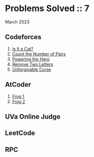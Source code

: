 # Problems Solved :: 7
March 2023

Codeforces
-----------------
1. [Is It a Cat?](https://codeforces.com/contest/1800/problem/A)
1. [Count the Number of Pairs](https://codeforces.com/contest/1800/problem/B)
1. [Powering the Hero](https://codeforces.com/contest/1800/problem/C2)
1. [Remove Two Letters](https://codeforces.com/contest/1800/problem/D)
1. [Unforgivable Curse](https://codeforces.com/contest/1800/problem/E2)

AtCoder
-----------------
1. [Frog 1](https://atcoder.jp/contests/dp/tasks/dp_a)
1. [Frog 2](https://atcoder.jp/contests/dp/tasks/dp_b)


UVa Online Judge
-----------------


LeetCode
-----------------


RPC
-----------------
